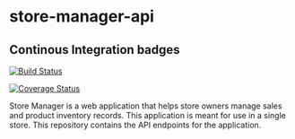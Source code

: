 # store-manager-api

## Continous Integration badges
[![Build Status](https://travis-ci.com/calebrotich10/store-manager-api.svg?branch=develop)](https://travis-ci.com/calebrotich10/store-manager-api)

[![Coverage Status](https://coveralls.io/repos/github/calebrotich10/store-manager-api/badge.svg?branch=develop)](https://coveralls.io/github/calebrotich10/store-manager-api?branch=develop)

Store Manager is a web application that helps store owners manage sales and product inventory records. This application is meant for use in a single store. This repository contains the API endpoints for the application.
